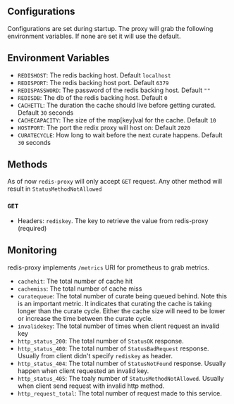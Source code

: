 ## Configurations 
Configurations are set during startup. The proxy will grab the following environment variables. If none are set it will use the default. 

## Environment Variables
* `REDISHOST`: The redis backing host. Default `localhost`
* `REDISPORT`: The redis backing host port. Default `6379`
* `REDISPASSWORD`: The password of the redis backing host. Default `""`
* `REDISDB`: The db of the redis backing host. Default `0`
* `CACHETTL`:  The duration the cache should live before getting curated. Default `30` seconds
* `CACHECAPACITY`: The size of the map[key]val for the cache. Default `10`
* `HOSTPORT`: The port the redix proxy will host on: Default `2020`
* `CURATECYCLE`: How long to wait before the next curate happens. Default `30` seconds

## Methods 
As of now `redis-proxy` will only accept `GET` request. Any other method will result in `StatusMethodNotAllowed`

### `GET`
* Headers: `rediskey`. The key to retrieve the value from redis-proxy (required)

## Monitoring 
 redis-proxy implements `/metrics` URI for prometheus to grab metrics. 
* `cachehit`: The total number of cache hit
* `cachemiss`: The total number of cache miss 
* `curatequeue`: The total number of curate being queued behind. Note this is an important metric. It indicates that curating the cache is taking longer than the curate cycle. Either the cache size will need to be lower or increase the time between the curate cycle. 
* `invalidekey`: The total number of times when client request an invalid key
* `http_status_200`: The total number of `StatusOK` response.
* `http_status_400`: The total number of `StatusBadRequest` response. Usually from client didn't specify `rediskey` as header.
* `http_status_404`: The total number of `StatusNotFound` response. Usually happen when client requested an invalid key.
* `http_status_405`: The toaly number of `StatusMethodNotAllowed`. Usually when client send request with invalid http method. 
* `http_request_total`: The total number of request made to this service.


